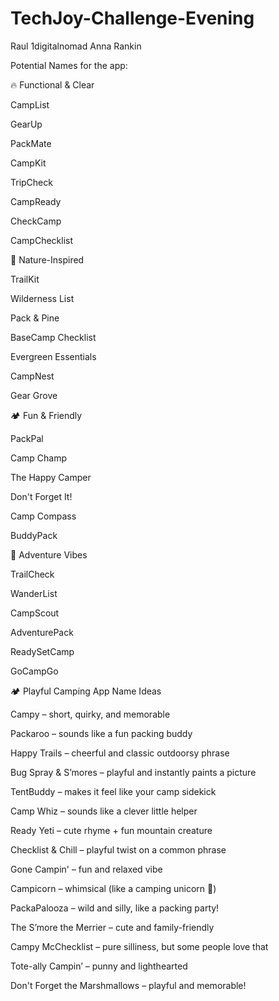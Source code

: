 # TechJoy-Challenge-Evening

Raul 1digitalnomad
Anna Rankin

Potential Names for the app:

🔥 Functional & Clear

CampList

GearUp

PackMate

CampKit

TripCheck

CampReady

CheckCamp

CampChecklist

🌲 Nature-Inspired

TrailKit

Wilderness List

Pack & Pine

BaseCamp Checklist

Evergreen Essentials

CampNest

Gear Grove

🏕️ Fun & Friendly

PackPal

Camp Champ

The Happy Camper

Don't Forget It!

Camp Compass

BuddyPack

🧭 Adventure Vibes

TrailCheck

WanderList

CampScout

AdventurePack

ReadySetCamp

GoCampGo

🏕️ Playful Camping App Name Ideas

Campy – short, quirky, and memorable

Packaroo – sounds like a fun packing buddy

Happy Trails – cheerful and classic outdoorsy phrase

Bug Spray & S’mores – playful and instantly paints a picture

TentBuddy – makes it feel like your camp sidekick

Camp Whiz – sounds like a clever little helper

Ready Yeti – cute rhyme + fun mountain creature

Checklist & Chill – playful twist on a common phrase

Gone Campin' – fun and relaxed vibe

Campicorn – whimsical (like a camping unicorn 🦄)

PackaPalooza – wild and silly, like a packing party!

The S’more the Merrier – cute and family-friendly

Campy McChecklist – pure silliness, but some people love that

Tote-ally Campin’ – punny and lighthearted

Don't Forget the Marshmallows – playful and memorable!
